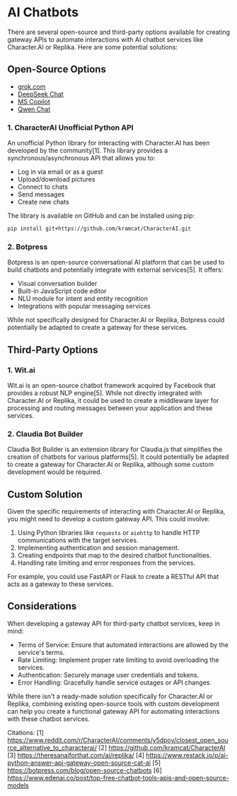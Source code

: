# AI Chatbots

There are several open-source and third-party options available for creating gateway APIs to automate interactions with AI chatbot services like Character.AI or Replika. Here are some potential solutions:

## Open-Source Options

* [grok.com]()
* [DeepSeek Chat]()
* [MS Copilot](https://copilot.microsoft.com/chats)
* [Qwen Chat](https://chat.qwen.ai/)


### 1. CharacterAI Unofficial Python API

An unofficial Python library for interacting with Character.AI has been developed by the community[1]. This library provides a synchronous/asynchronous API that allows you to:

- Log in via email or as a guest
- Upload/download pictures
- Connect to chats
- Send messages
- Create new chats

The library is available on GitHub and can be installed using pip:

```bash
pip install git+https://github.com/kramcat/CharacterAI.git
```

### 2. Botpress

Botpress is an open-source conversational AI platform that can be used to build chatbots and potentially integrate with external services[5]. It offers:

- Visual conversation builder
- Built-in JavaScript code editor
- NLU module for intent and entity recognition
- Integrations with popular messaging services

While not specifically designed for Character.AI or Replika, Botpress could potentially be adapted to create a gateway for these services.

## Third-Party Options

### 1. Wit.ai

Wit.ai is an open-source chatbot framework acquired by Facebook that provides a robust NLP engine[5]. While not directly integrated with Character.AI or Replika, it could be used to create a middleware layer for processing and routing messages between your application and these services.

### 2. Claudia Bot Builder

Claudia Bot Builder is an extension library for Claudia.js that simplifies the creation of chatbots for various platforms[5]. It could potentially be adapted to create a gateway for Character.AI or Replika, although some custom development would be required.

## Custom Solution

Given the specific requirements of interacting with Character.AI or Replika, you might need to develop a custom gateway API. This could involve:

1. Using Python libraries like `requests` or `aiohttp` to handle HTTP communications with the target services.
2. Implementing authentication and session management.
3. Creating endpoints that map to the desired chatbot functionalities.
4. Handling rate limiting and error responses from the services.

For example, you could use FastAPI or Flask to create a RESTful API that acts as a gateway to these services.

## Considerations

When developing a gateway API for third-party chatbot services, keep in mind:

- Terms of Service: Ensure that automated interactions are allowed by the service's terms.
- Rate Limiting: Implement proper rate limiting to avoid overloading the services.
- Authentication: Securely manage user credentials and tokens.
- Error Handling: Gracefully handle service outages or API changes.

While there isn't a ready-made solution specifically for Character.AI or Replika, combining existing open-source tools with custom development can help you create a functional gateway API for automating interactions with these chatbot services.

Citations:
[1] https://www.reddit.com/r/CharacterAI/comments/y5dpoy/closest_open_source_alternative_to_characterai/
[2] https://github.com/kramcat/CharacterAI
[3] https://theresanaiforthat.com/ai/replika/
[4] https://www.restack.io/p/ai-python-answer-api-gateway-open-source-cat-ai
[5] https://botpress.com/blog/open-source-chatbots
[6] https://www.edenai.co/post/top-free-chatbot-tools-apis-and-open-source-models